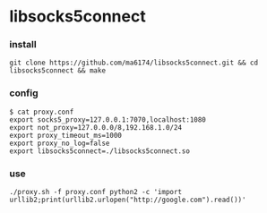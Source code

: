 # libsocks5connect

### install

```
git clone https://github.com/ma6174/libsocks5connect.git && cd libsocks5connect && make
```

### config

```
$ cat proxy.conf
export socks5_proxy=127.0.0.1:7070,localhost:1080
export not_proxy=127.0.0.0/8,192.168.1.0/24
export proxy_timeout_ms=1000
export proxy_no_log=false
export libsocks5connect=./libsocks5connect.so
```

### use

```
./proxy.sh -f proxy.conf python2 -c 'import urllib2;print(urllib2.urlopen("http://google.com").read())'
```

